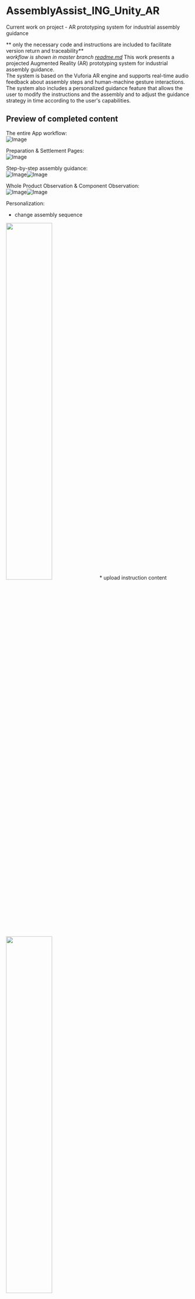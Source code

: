 # AssemblyAssist_ING_Unity_AR
Current work on project - AR prototyping system for industrial assembly guidance 

** only the necessary code and instructions are included to facilitate version return and traceability** <br>
*workflow is shown in master branch [readme.md](https://github.com/violet0330/AssemblyAssist_ING_Unity_AR/tree/master#readme)*
This work presents a projected Augmented Reality (AR) prototyping system for industrial assembly guidance. <br> 
The system is based on the Vuforia AR engine and supports real-time audio feedback about assembly steps and human-machine gesture interactions. The system also includes a personalized guidance feature that allows the user to modify the instructions and the assembly and to adjust the guidance strategy in time according to the user's capabilities.

## Preview of completed content
The entire App workflow:<br>
![Image](https://github.com/violet0330/AssemblyAssist_ING_Unity_AR/blob/main/Img/appFramework.png)

Preparation & Settlement Pages: <br>
![Image](https://github.com/violet0330/AssemblyAssist_ING_Unity_AR/blob/main/Img/preparationPages.png)

Step-by-step assembly guidance: <br>
![Image](https://github.com/violet0330/AssemblyAssist_ING_Unity_AR/blob/main/Img/assemblyPart2.gif)![Image](https://github.com/violet0330/AssemblyAssist_ING_Unity_AR/blob/main/Img/assemblyPart1.gif)

Whole Product Observation & Component Observation:<br>
![Image](https://github.com/violet0330/AssemblyAssist_ING_Unity_AR/blob/main/Img/interaction1.gif)![Image](https://github.com/violet0330/AssemblyAssist_ING_Unity_AR/blob/main/Img/interaction2.gif)

Personalization:<br>
  * change assembly sequence <br>
  <img src="https://github.com/violet0330/AssemblyAssist_ING_Unity_AR/blob/main/Img/personalization1.gif" width="50%">
  * upload instruction content<br>
  <img src="https://github.com/violet0330/AssemblyAssist_ING_Unity_AR/blob/main/Img/personalization2.gif" width="50%">

## Case Study
My workspace setup in lab: <br>
![Image](https://github.com/violet0330/AssemblyAssist_ING_Unity_AR/blob/main/Img/Workspace.png)

3D Printing Project I use: <br>
![Image](https://github.com/violet0330/AssemblyAssist_ING_Unity_AR/blob/main/Img/jellyfish.png)

## Ongoing work
September Completed:<br>
 * Manual change of teaching difficulty during assembly <br>
 * use TCP Connection to complete the communication between Kinect, AR camera and the main program, which can communicate in real time <br>
 ![Image](https://github.com/violet0330/AssemblyAssist_ING_Unity_AR/blob/main/Img/dataTransfer.png)
